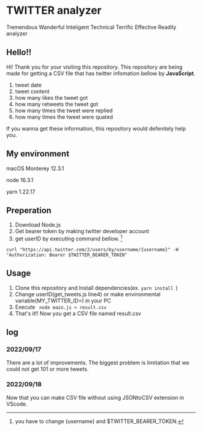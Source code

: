 # TWITTER analyzer

Tremendous Wanderful Inteligent Technical Terrific Effective Readily analyzer

## Hello!!

Hi! Thank you for your visiting this repository. This repository are being made for getting a CSV file that has twitter infomation bellow by **JavaScript**.

1. tweet date
2. tweet content
3. how many likes the tweet got
4. how many retweets the tweet got
5. how many times the tweet were replied
6. how many times the tweet were quated

If you wanna get these information, this repository would defenitely help you.

## My environment

macOS Monterey 12.3.1

node 16.3.1

yarn 1.22.17

## Preperation

1. Download Node.js
2. Get bearer token by making twitter developer account
3. get userID by executing command bellow. [^1]

```
curl "https://api.twitter.com/2/users/by/username/{username}" -H "Authorization: Bearer $TWITTER_BEARER_TOKEN"
```

[^1]: you have to change {username} and $TWITTER_BEARER_TOKEN.

## Usage

1. Clone this repository and Install dependencies(ex. `yarn install `)
2. Change userID(get_tweets.js line4) or make environmental variable(MY_TWITTER_ID=) in your PC
3. Execute ` node main.js > result.csv`
4. That's it!! Now you get a CSV file named result.csv

## log

### 2022/09/17

There are a lot of improvements. The biggest problem is limitation that we could not get 101 or more tweets.

### 2022/09/18

Now that you can make CSV file without using JSONtoCSV extension in VScode.
